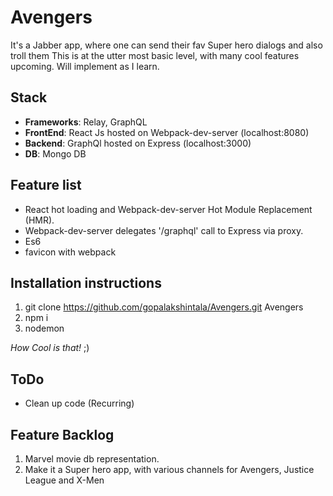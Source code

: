 # Avengers

It's a Jabber app, where one can send their fav Super hero dialogs and also troll them
This is at the utter most basic level, with many cool features upcoming. Will implement as I learn.


## Stack
- **Frameworks**: Relay, GraphQL
- **FrontEnd**: React Js hosted on Webpack-dev-server (localhost:8080)
- **Backend**: GraphQl hosted on Express (localhost:3000)
- **DB**: Mongo DB

## Feature list
- React hot loading and Webpack-dev-server Hot Module Replacement (HMR).
- Webpack-dev-server delegates '/graphql' call to Express via proxy.
- Es6
- favicon with webpack

## Installation instructions
1. git clone https://github.com/gopalakshintala/Avengers.git Avengers
2. npm i
3. nodemon

*How Cool is that!* ;)

## ToDo
- Clean up code (Recurring)

## Feature Backlog
1. Marvel movie db representation.
2. Make it a Super hero app, with various channels for Avengers, Justice League and X-Men